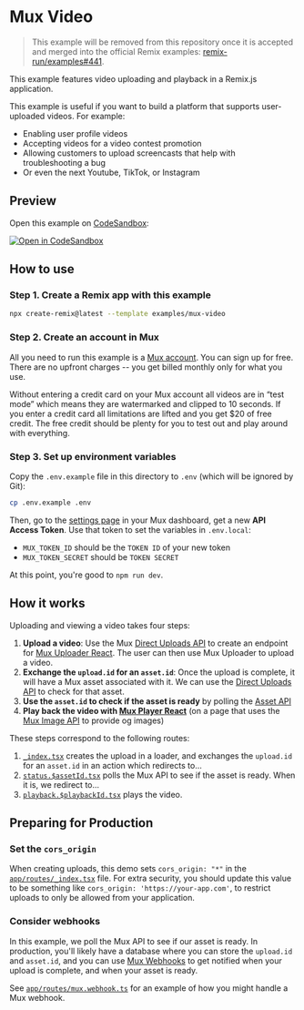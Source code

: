 # Mux Video

> This example will be removed from this repository once it is accepted and merged into the official Remix examples: [remix-run/examples#441](https://github.com/remix-run/examples/pull/441).

This example features video uploading and playback in a Remix.js application.

This example is useful if you want to build a platform that supports user-uploaded videos. For example:

- Enabling user profile videos
- Accepting videos for a video contest promotion
- Allowing customers to upload screencasts that help with troubleshooting a bug
- Or even the next Youtube, TikTok, or Instagram

## Preview

Open this example on [CodeSandbox](https://codesandbox.com):

[![Open in CodeSandbox](https://codesandbox.io/static/img/play-codesandbox.svg)](https://codesandbox.io/s/github/remix-run/examples/tree/main/mux-video)

## How to use

### Step 1. Create a Remix app with this example

```bash
npx create-remix@latest --template examples/mux-video
```

### Step 2. Create an account in Mux

All you need to run this example is a [Mux account](https://www.mux.com?utm_source=remix-examples&utm_medium=mux-video&utm_campaign=remix-examples). You can sign up for free. There are no upfront charges -- you get billed monthly only for what you use.

Without entering a credit card on your Mux account all videos are in “test mode” which means they are watermarked and clipped to 10 seconds. If you enter a credit card all limitations are lifted and you get \$20 of free credit. The free credit should be plenty for you to test out and play around with everything.

### Step 3. Set up environment variables

Copy the `.env.example` file in this directory to `.env` (which will be ignored by Git):

```bash
cp .env.example .env
```

Then, go to the [settings page](https://dashboard.mux.com/settings/access-tokens) in your Mux dashboard, get a new **API Access Token**. Use that token to set the variables in `.env.local`:

- `MUX_TOKEN_ID` should be the `TOKEN ID` of your new token
- `MUX_TOKEN_SECRET` should be `TOKEN SECRET`

At this point, you're good to `npm run dev`.

## How it works

Uploading and viewing a video takes four steps:

1. **Upload a video**: Use the Mux [Direct Uploads API](https://docs.mux.com/api-reference#video/tag/direct-uploads?utm_source=remix-examples&utm_medium=mux-video&utm_campaign=remix-examples) to create an endpoint for [Mux Uploader React](https://docs.mux.com/guides/mux-uploader?utm_source=remix-examples&utm_medium=mux-video&utm_campaign=remix-examples). The user can then use Mux Uploader to upload a video.
1. **Exchange the `upload.id` for an `asset.id`**: Once the upload is complete, it will have a Mux asset associated with it. We can use the [Direct Uploads API](https://docs.mux.com/api-reference#video/tag/direct-uploads?utm_source=remix-examples&utm_medium=mux-video&utm_campaign=remix-examples) to check for that asset.
1. **Use the `asset.id` to check if the asset is ready** by polling the [Asset API](https://docs.mux.com/api-reference#video/tag/assets?utm_source=remix-examples&utm_medium=mux-video&utm_campaign=remix-examples)
1. **Play back the video with [Mux Player React](https://docs.mux.com/guides/mux-player-web?utm_source=remix-examples&utm_medium=mux-video&utm_campaign=remix-examples)** (on a page that uses the [Mux Image API](https://docs.mux.com/guides/get-images-from-a-video) to provide og images)

These steps correspond to the following routes:

1. [`_index.tsx`](app/routes/_index.tsx) creates the upload in a loader, and exchanges the `upload.id` for an `asset.id` in an action which redirects to...
2. [`status.$assetId.tsx`](app/routes/status.$assetId.tsx) polls the Mux API to see if the asset is ready. When it is, we redirect to...
3. [`playback.$playbackId.tsx`](app/routes/playback.$playbackId.tsx) plays the video.

## Preparing for Production

### Set the `cors_origin`

When creating uploads, this demo sets `cors_origin: "*"` in the [`app/routes/_index.tsx`](app/routes/_index.tsx) file. For extra security, you should update this value to be something like `cors_origin: 'https://your-app.com'`, to restrict uploads to only be allowed from your application.

### Consider webhooks

In this example, we poll the Mux API to see if our asset is ready. In production, you'll likely have a database where you can store the `upload.id` and `asset.id`, and you can use [Mux Webhooks](https://docs.mux.com/guides/listen-for-webhooks) to get notified when your upload is complete, and when your asset is ready.

See [`app/routes/mux.webhook.ts`](app/routes/mux.webhook.ts) for an example of how you might handle a Mux webhook.
